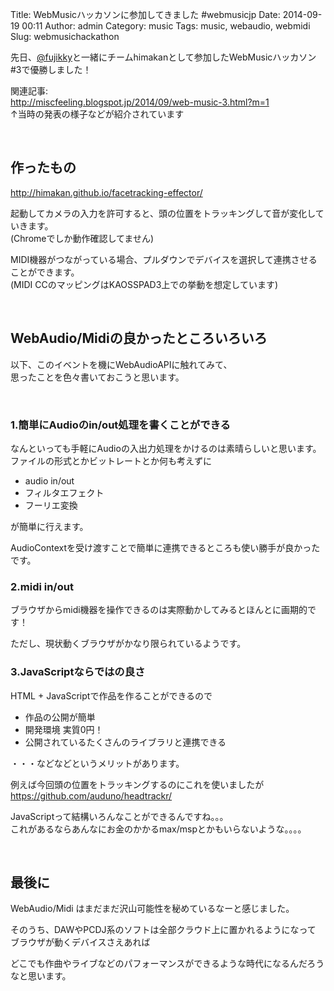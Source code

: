 Title: WebMusicハッカソンに参加してきました #webmusicjp
Date: 2014-09-19 00:11
Author: admin
Category: music
Tags: music, webaudio, webmidi
Slug: webmusichackathon

先日、[@fujikky](https://twitter.com/fujikky)と一緒にチームhimakanとして参加したWebMusicハッカソン
\#3で優勝しました！

関連記事:  
<http://miscfeeling.blogspot.jp/2014/09/web-music-3.html?m=1>  
↑当時の発表の様子などが紹介されています

 

作ったもの
----------

<http://himakan.github.io/facetracking-effector/>

起動してカメラの入力を許可すると、頭の位置をトラッキングして音が変化していきます。  
(Chromeでしか動作確認してません)

MIDI機器がつながっている場合、プルダウンでデバイスを選択して連携させることができます。  
(MIDI CCのマッピングはKAOSSPAD3上での挙動を想定しています)

 

WebAudio/Midiの良かったところいろいろ
-------------------------------------

以下、このイベントを機にWebAudioAPIに触れてみて、  
思ったことを色々書いておこうと思います。

 

### 1.簡単にAudioのin/out処理を書くことができる

なんといっても手軽にAudioの入出力処理をかけるのは素晴らしいと思います。  
ファイルの形式とかビットレートとか何も考えずに

-   audio in/out
-   フィルタエフェクト
-   フーリエ変換

が簡単に行えます。

AudioContextを受け渡すことで簡単に連携できるところも使い勝手が良かったです。

### 2.midi in/out

ブラウザからmidi機器を操作できるのは実際動かしてみるとほんとに画期的です！

ただし、現状動くブラウザがかなり限られているようです。

### 3.JavaScriptならではの良さ

HTML + JavaScriptで作品を作ることができるので

-   作品の公開が簡単
-   開発環境 実質0円！
-   公開されているたくさんのライブラリと連携できる

・・・などなどというメリットがあります。

例えば今回頭の位置をトラッキングするのにこれを使いましたが  
<https://github.com/auduno/headtrackr/>

JavaScriptって結構いろんなことができるんですね。。。  
これがあるならあんなにお金のかかるmax/mspとかもいらないような。。。。

 

最後に
------

WebAudio/Midi はまだまだ沢山可能性を秘めているなーと感じました。

そのうち、DAWやPCDJ系のソフトは全部クラウド上に置かれるようになって  
ブラウザが動くデバイスさえあれば  

どこでも作曲やライブなどのパフォーマンスができるような時代になるんだろうなと思います。
